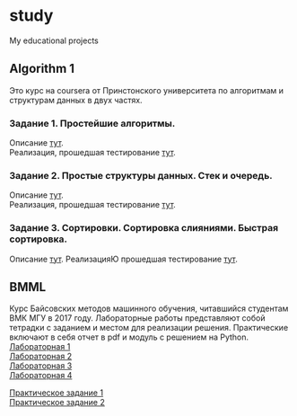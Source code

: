 # study
My educational projects
## Algorithm 1
Это курс на coursera от Принстонского университета по алгоритмам и структурам данных в двух частях.
### Задание 1. Простейшие алгоритмы.
Описание [тут](http://coursera.cs.princeton.edu/algs4/assignments/percolation.html).  
Реализация, прошедшая тестирование [тут](https://github.com/DmitryBabichev/study/tree/master/Algorithms_I/task_1).
### Задание 2. Простые структуры данных. Стек и очередь.
Описание [тут](http://coursera.cs.princeton.edu/algs4/assignments/queues.html).  
Реализация, прошедшая тестирование [тут](https://github.com/DmitryBabichev/study/tree/master/Algorithms_I/task_2).
### Задание 3. Сортировки. Сортировка слияниями. Быстрая сортировка.
Описание [тут](http://coursera.cs.princeton.edu/algs4/assignments/collinear.html).
РеализацияЮ прошедшая тестирование [тут](https://github.com/DmitryBabichev/study/tree/master/Algorithms_I/task_3).
## BMML
Курс Байсовских методов машинного обучения, читавшийся студентам ВМК МГУ в 2017 году.
Лабораторные работы представляют собой тетрадки с заданием и местом для реализации решения.
Практические включают в себя отчет в pdf и модуль с решением на Python.  
[Лабораторная 1](https://github.com/DmitryBabichev/study/tree/master/BMML/lab_1)  
[Лабораторная 2](https://github.com/DmitryBabichev/study/tree/master/BMML/lab_2)  
[Лабораторная 3](https://github.com/DmitryBabichev/study/tree/master/BMML/lab_3)  
[Лабораторная 4](https://github.com/DmitryBabichev/study/tree/master/BMML/lab_4)  

[Практическое задание 1](https://github.com/DmitryBabichev/study/tree/master/BMML/prac_1)  
[Практическое задание 2](https://github.com/DmitryBabichev/study/tree/master/BMML/prac_2)  
